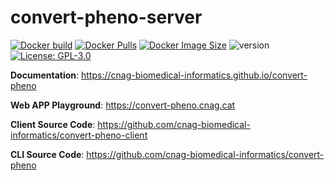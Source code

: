 # convert-pheno-server

[![Docker build](https://github.com/CNAG-Biomedical-Informatics/convert-pheno-ui/actions/workflows/docker-build-server.yml/badge.svg)](https://github.com/CNAG-Biomedical-Informatics/convert-pheno-ui/actions/workflows/docker-build-server.yml)
[![Docker Pulls](https://badgen.net/docker/pulls/leistivo/convert-pheno-ui-server?label=pulls&icon=docker)](https://hub.docker.com/r/leistivo/convert-pheno-ui-server)
[![Docker Image Size](https://badgen.net/docker/size/leistivo/convert-pheno-ui-server?label=image%20size&icon=docker)](https://hub.docker.com/r/leistivo/convert-pheno-ui-server)
![version](https://img.shields.io/badge/version-0.0.0_beta-orange)
[![License: GPL-3.0](https://img.shields.io/pypi/l/fpvgcc.svg)](https://www.gnu.org/licenses/gpl-3.0.en.html)

**Documentation**: <a href="https://cnag-biomedical-informatics.github.io/convert-pheno" target="_blank">https://cnag-biomedical-informatics.github.io/convert-pheno</a>

**Web APP Playground**: <a href="https://convert-pheno.cnag.cat" target="_blank">https://convert-pheno.cnag.cat</a>

**Client Source Code**: <a href="https://github.com/cnag-biomedical-informatics/convert-pheno-client" target="_blank">https://github.com/cnag-biomedical-informatics/convert-pheno-client</a>

**CLI Source Code**: <a href="https://github.com/cnag-biomedical-informatics/convert-pheno" target="_blank">https://github.com/cnag-biomedical-informatics/convert-pheno</a>
